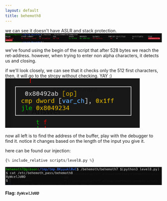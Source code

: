 ```yaml
---
layout: default
title: behemoth8
---
```



we can see it doesn't have ASLR and stack protection.
![alt text](./images/level8_1.png)

we've found using the begin of the script that after 528 bytes we reach the ret-address. however, when trying to enter non alpha characters, it detects us and closing.

if we'll look closely, we can see that it checks only the 512 first characters, then, it will go to the strcpy without checking. YAY :)
![alt text](./images/level8_2.png)

now all left is to find the address of the buffer, play with the debugger to find it. notice it changes based on the length of the input you give it.

here can be found our injection: 
```python
{% include_relative scripts/level8.py %}
```

![alt text](./images/level8_3.png)

**Flag:** ***`8yWcelJd0D`*** 
